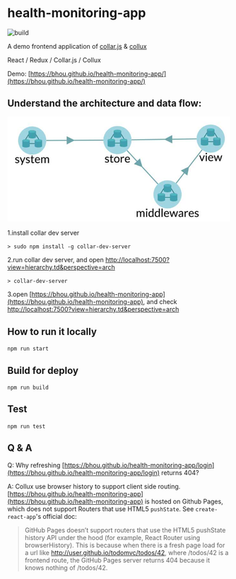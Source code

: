# health-monitoring-app

![build](https://travis-ci.org/bhou/health-monitoring-app.svg?branch=master)

A demo frontend application of [collar.js](http://collarjs.com) & [collux](https//github.com/bhou/collux)  

React / Redux / Collar.js / Collux

Demo: [https://bhou.github.io/health-monitoring-app/](https://bhou.github.io/health-monitoring-app/)

## Understand the architecture and data flow:

![multiple-routes-app-arch.jpg](./docs/multiple-routes-app-arch.jpg)

1.install collar dev server

```text
> sudo npm install -g collar-dev-server
```

2.run collar dev server, and open [http://localhost:7500?view=hierarchy.td&perspective=arch](http://localhost:7500?view=hierarchy.td&perspective=arch)
```text
> collar-dev-server
```

3.open [https://bhou.github.io/health-monitoring-app](https://bhou.github.io/health-monitoring-app), 
and check [http://localhost:7500?view=hierarchy.td&perspective=arch](http://localhost:7500?view=hierarchy.td&perspective=arch)


## How to run it locally

```text
npm run start
```

## Build for deploy

```text
npm run build
```

## Test

```text
npm run test
```

## Q & A

Q: Why refreshing [https://bhou.github.io/health-monitoring-app/login](https://bhou.github.io/health-monitoring-app/login) returns 404?

A: Collux use browser history to support client side routing. [https://bhou.github.io/health-monitoring-app](https://bhou.github.io/health-monitoring-app) is hosted 
on Github Pages, which does not support Routers that use HTML5 `pushState`. See `create-react-app`'s official doc:

> GitHub Pages doesn’t support routers that use the HTML5 pushState history API under the hood (for example, React Router using browserHistory). This is because when there is a fresh page load for a url like http://user.github.io/todomvc/todos/42, where /todos/42 is a frontend route, the GitHub Pages server returns 404 because it knows nothing of /todos/42. 


